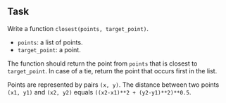 

## Task

Write a function `closest(points, target_point)`.

* `points`: a list of points.
* `target_point`: a point.

The function should return the point from `points` that is closest to `target_point`.
In case of a tie, return the point that occurs first in the list.

Points are represented by pairs `(x, y)`.
The distance between two points `(x1, y1)` and `(x2, y2)` equals `((x2-x1)**2 + (y2-y1)**2)**0.5`.
